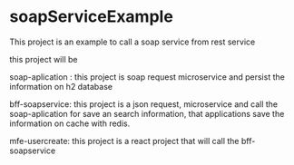 # soapServiceExample
This project is an example to call a soap service from rest service


this project will be 

soap-aplication : this project is soap request microservice and persist the information on h2 database

bff-soapservice: this project is a json request, microservice and call the soap-aplication for save an search information, that applications save the information on cache with redis.

mfe-usercreate: this project is a react project that will call the bff-soapservice
